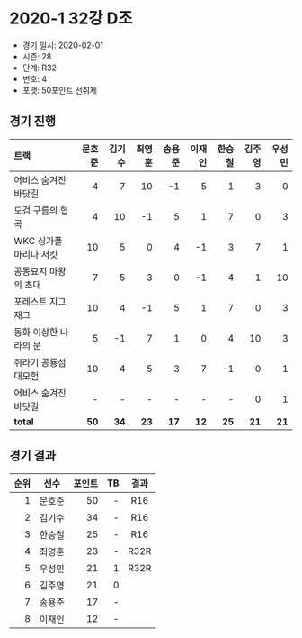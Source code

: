 # 2020-1 32강 D조

- 경기 일시: 2020-02-01
- 시즌: 28
- 단계: R32
- 번호: 4
- 포맷: 50포인트 선취제





## 경기 진행

| 트랙 | 문호준 | 김기수 | 최영훈 | 송용준 | 이재인 | 한승철 | 김주영 | 우성민 |
|:---|---:|---:|---:|---:|---:|---:|---:|---:|
| 어비스 숨겨진 바닷길 | 4 | 7 | 10 | -1 | 5 | 1 | 3 | 0 |
| 도검 구름의 협곡 | 4 | 10 | -1 | 5 | 1 | 7 | 0 | 3 |
| WKC 싱가폴 마리나 서킷 | 10 | 5 | 0 | 4 | -1 | 3 | 7 | 1 |
| 공동묘지 마왕의 초대 | 7 | 5 | 3 | 0 | -1 | 4 | 1 | 10 |
| 포레스트 지그재그 | 10 | 4 | -1 | 5 | 1 | 7 | 0 | 3 |
| 동화 이상한 나라의 문 | 5 | -1 | 7 | 1 | 0 | 4 | 10 | 3 |
| 쥐라기 공룡섬 대모험 | 10 | 4 | 5 | 3 | 7 | -1 | 0 | 1 |
| 어비스 숨겨진 바닷길 | - | - | - | - | - | - | 0 | 1 |
| __total__ | __50__ | __34__ | __23__ | __17__ | __12__ | __25__ | __21__ | __21__ |




## 경기 결과

| 순위 | 선수 | 포인트 | TB | 결과 |
|---:|:---:|---:|---:|:---:|
| 1 | 문호준 | 50 | - | R16 |
| 2 | 김기수 | 34 | - | R16 |
| 3 | 한승철 | 25 | - | R16 |
| 4 | 최영훈 | 23 | - | R32R |
| 5 | 우성민 | 21 | 1 | R32R |
| 6 | 김주영 | 21 | 0 |  |
| 7 | 송용준 | 17 | - |  |
| 8 | 이재인 | 12 | - |  |

